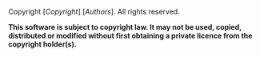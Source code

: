 <!--
 Copyright.md

 This source file is part of the Workspace open source project.
 https://github.com/SDGGiesbrecht/Workspace#workspace

 Copyright ©2017–2018 Jeremy David Giesbrecht and the Workspace project contributors.

 Soli Deo gloria.

 Licensed under the Apache Licence, Version 2.0.
 See http://www.apache.org/licenses/LICENSE-2.0 for licence information.
 -->

Copyright [_Copyright_] [_Authors_]. All rights reserved.

**This software is subject to copyright law. It may not be used, copied, distributed or modified without first obtaining a private licence from the copyright holder(s).**

